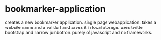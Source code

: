 # bookmarker-application
creates a new bookmarker application.
single page webapplication.
takes a website name and a validurl and saves it in local storage.
uses twitter bootstrap and narrow jumbotron.
purely of javascript and no frameworks.
